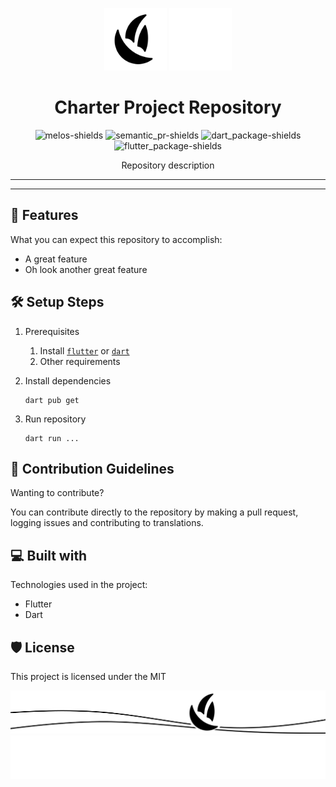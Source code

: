 <p align="center">
    <img src="https://raw.githubusercontent.com/charter-projects/charter-project/main/assets/logo-light.png#gh-light-mode-only" width="100" alt="project-image">
    <img src="https://raw.githubusercontent.com/charter-projects/charter-project/main/assets/logo-dark.png#gh-dark-mode-only" width="100" alt="project-image">
</p>

<h1 align="center" id="title">Charter Project Repository</h1>

<p align="center">
    <img src="https://img.shields.io/badge/maintained%20with-melos-f700ff.svg" alt="melos-shields">
    <img src="https://github.com/charter-projects/dart-template/actions/workflows/semantic_pr.yaml/badge.svg" alt="semantic_pr-shields">
    <img src="https://github.com/charter-projects/dart-template/actions/workflows/dart_package.yaml/badge.svg" alt="dart_package-shields">
    <img src="https://github.com/charter-projects/dart-template/actions/workflows/flutter_package.yaml/badge.svg" alt="flutter_package-shields">
</p>

<p id="description" align="center">Repository description</p>

---
---

## 🧐 Features

What you can expect this repository to accomplish:

- A great feature
- Oh look another great feature

## 🛠️ Setup Steps

1. Prerequisites
    1. Install [`flutter`](https://docs.flutter.dev/get-started/install) or [`dart`](https://dart.dev/get-dart)
    2. Other requirements
2. Install dependencies

    ```shell
    dart pub get
    ```

3. Run repository

    ```shell
    dart run ...
    ```

## 🍰 Contribution Guidelines

Wanting to contribute?

You can contribute directly to the repository by making a pull request, logging issues and contributing to translations.

## 💻 Built with

Technologies used in the project:

- Flutter
- Dart

## 🛡️ License

This project is licensed under the MIT

<p align="center">
    <img src="https://raw.githubusercontent.com/charter-projects/charter-project/main/assets/footer-light.svg#gh-light-mode-only" alt="project-image">
    <img src="https://raw.githubusercontent.com/charter-projects/charter-project/main/assets/footer-dark.svg#gh-dark-mode-only"  alt="project-image">
</p>
